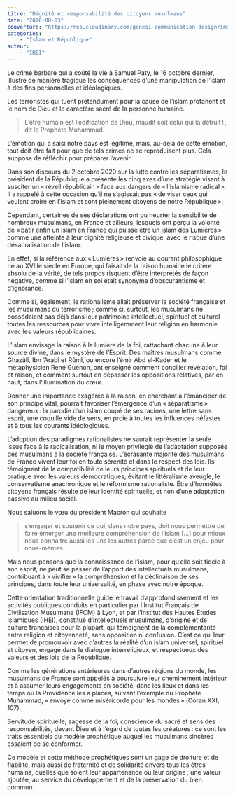 ```yaml
---
titre: "Dignité et responsabilité des citoyens musulmans"
date: "2020-08-03"
couverture: "https://res.cloudinary.com/genesi-communication-design/image/upload/v1604586239/ihei/couvertures/islam-et-republique-1_fsdqhx.jpg"
categories: 
	- "Islam et République"
auteur: 
	- "IHEI"
---
```


Le crime barbare qui a coûté la vie à Samuel Paty, le 16 octobre dernier, illustre de manière tragique les conséquences d’une manipulation de l’islam à des fins personnelles et idéologiques. 

Les terroristes qui tuent prétendument pour la cause de l’islam profanent et le nom de Dieu et le caractère sacré de la personne humaine. 

> L’être humain est l’édification de Dieu, maudit soit celui qui la détruit&#8239;!&#8239;, dit le Prophète Muhammad. 

L’émotion qui a saisi notre pays est légitime, mais, au-delà de cette émotion, tout doit être fait pour que de tels crimes ne se reproduisent plus. Cela suppose de réfléchir pour préparer l’avenir. 

Dans son discours du 2 octobre 2020 sur la lutte contre les séparatismes, le président de la République a présenté les cinq axes d’une stratégie visant à susciter un «&#8239;réveil républicain&#8239;» face aux dangers de «&#8239;l’islamisme radical&#8239;». Il a rappelé à cette occasion qu’il ne s’agissait pas «&#8239;de viser ceux qui veulent croire en l’islam et sont pleinement citoyens de notre République&#8239;». 

Cependant, certaines de ses déclarations ont pu heurter la sensibilité de nombreux musulmans, en France et ailleurs, lesquels ont perçu la volonté de «&#8239;bâtir enfin un islam en France qui puisse être un islam des Lumières&#8239;» comme une atteinte à leur dignité religieuse et civique, avec le risque d’une désacralisation de l’islam. 

En effet, si la référence aux «&#8239;Lumières&#8239;» renvoie au courant philosophique né au XVIIIe siècle en Europe, qui faisait de la raison humaine le critère absolu de la vérité, de tels propos risquent d’être interprétés de façon négative, comme si l’islam en soi était synonyme d’obscurantisme et d’ignorance. 

Comme si, également, le rationalisme allait préserver la société française et les musulmans du terrorisme&#8239;; comme si, surtout, les musulmans ne possédaient pas déjà dans leur patrimoine intellectuel, spirituel et culturel toutes les ressources pour vivre intelligemment leur religion en harmonie avec les valeurs républicaines. 

L’islam envisage la raison à la lumière de la foi, rattachant chacune à leur source divine, dans le mystère de l’Esprit. Des maîtres musulmans comme Ghazâlî, Ibn ‘Arabî et Rûmî, ou encore l’émir Abd el-Kader et le métaphysicien René Guénon, ont enseigné comment concilier révélation, foi et raison, et comment surtout en dépasser les oppositions relatives, par en haut, dans l’illumination du cœur. 

Donner une importance exagérée à la raison, en cherchant à l’émanciper de son principe vital, pourrait favoriser l’émergence d’un «&#8239;séparatisme&#8239;» dangereux&#8239;: la parodie d’un islam coupé de ses racines, une lettre sans esprit, une coquille vide de sens, en proie à toutes les influences néfastes et à tous les courants idéologiques. 

L’adoption des paradigmes rationalistes ne saurait représenter la seule issue face à la radicalisation, ni le moyen privilégié de l’adaptation supposée des musulmans à la société française. L’écrasante majorité des musulmans de France vivent leur foi en toute sérénité et dans le respect des lois. Ils témoignent de la compatibilité de leurs principes spirituels et de leur pratique avec les valeurs démocratiques, évitant le littéralisme aveugle, le conservatisme anachronique et le réformisme rationaliste. Être d’honnêtes citoyens français résulte de leur identité spirituelle, et non d’une adaptation passive au milieu social. 

Nous saluons le vœu du président Macron qui souhaite 
> s’engager et soutenir ce qui, dans notre pays, doit nous permettre de faire émerger une meilleure compréhension de l’islam […] pour mieux nous connaître aussi les uns les autres parce que c’est un enjeu pour nous-mêmes.

Mais nous pensons que la connaissance de l’islam, pour qu’elle soit fidèle à son esprit, ne peut se passer de l’apport des intellectuels musulmans, contribuant à «&#8239;vivifier&#8239;» la compréhension et la déclinaison de ses principes, dans toute leur universalité, en phase avec notre époque. 

Cette orientation traditionnelle guide le travail d’approfondissement et les activités publiques conduits en particulier par l’Institut Français de Civilisation Musulmane (IFCM) à Lyon, et par l’Institut des Hautes Études Islamiques (IHEI), constitué d’intellectuels musulmans, d’origine et de culture françaises pour la plupart, qui témoignent de la complémentarité entre religion et citoyenneté, sans opposition ni confusion. C’est ce qui leur permet de promouvoir avec d’autres la réalité d’un islam universel, spirituel et citoyen, engagé dans le dialogue interreligieux, et respectueux des valeurs et des lois de la République. 

Comme les générations antérieures dans d’autres régions du monde, les musulmans de France sont appelés à poursuivre leur cheminement intérieur et à assumer leurs engagements en société, dans les lieux et dans les temps où la Providence les a placés, suivant l’exemple du Prophète Muhammad, «&#8239;envoyé comme miséricorde pour les mondes&#8239;» (Coran XXI, 107). 

Servitude spirituelle, sagesse de la foi, conscience du sacré et sens des responsabilités, devant Dieu et à l’égard de toutes les créatures&#8239;: ce sont les traits essentiels du modèle prophétique auquel les musulmans sincères essaient de se conformer. 

Ce modèle et cette méthode prophétiques sont un gage de droiture et de fiabilité, mais aussi de fraternité et de solidarité envers tous les êtres humains, quelles que soient leur appartenance ou leur origine&#8239;; une valeur ajoutée, au service du développement et de la préservation du bien commun.